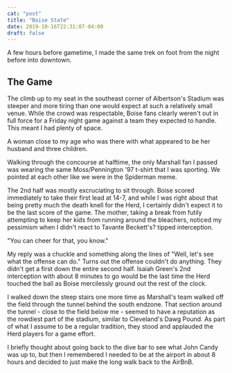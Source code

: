 ```yaml
---
cat: "post"
title: "Boise State"
date: 2019-10-16T22:31:07-04:00
draft: false
---
```


A few hours before gametime, I made the same trek on foot from the night before into downtown. 

## The Game

The climb up to my seat in the southeast corner of Albertson's Stadium was steeper and more tiring than one would expect at such a relatively small venue. While the crowd was respectable, Boise fans clearly weren't out in full force for a Friday night game against a team they expected to handle. This meant I had plenty of space. 

A woman close to my age who was there with what appeared to be her husband and three children. 

Walking through the concourse at halftime, the only Marshall fan I passed was wearing the same Moss/Pennington '97 t-shirt that I was sporting. We pointed at each other like we were in the Spiderman meme.

The 2nd half was mostly excruciating to sit through. Boise scored immediately to take their first lead at 14-7, and while I was right about that being pretty much the death knell for the Herd, I certainly didn't expect it to be the last score of the game. The mother, taking a break from futily attempting to keep her kids from running around the bleachers, noticed my pessimism when I didn't react to Tavante Beckett's? tipped interception.

"You can cheer for that, you know." 

My reply was a chuckle and something along the lines of "Well, let's see what the offense can do." Turns out the offense couldn't do anything. They didn't get a first down the entire second half. Isaiah Green's 2nd interception with about 8 minutes to go would be the last time the Herd touched the ball as Boise mercilessly ground out the rest of the clock.

I walked down the steep stairs one more time as Marshall's team walked off the field through the tunnel behind the south endzone. That section around the tunnel - close to the field below me - seemed to have a reputation as the rowdiest part of the stadium, similar to Cleveland's Dawg Pound. As part of what I assume to be a regular tradition, they stood and applauded the Herd players for a game effort.

I briefly thought about going back to the dive bar to see what John Candy was up to, but then I remembered I needed to be at the airport in about 8 hours and decided to just make the long walk back to the AirBnB.
